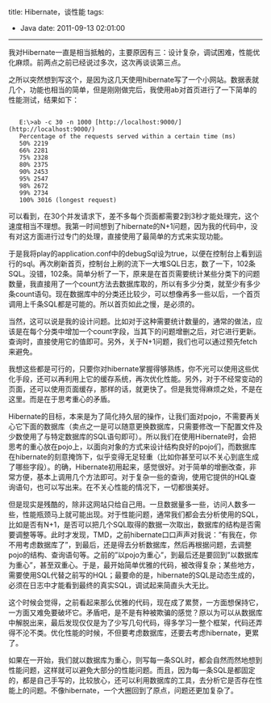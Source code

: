 title: Hibernate，谈性能
tags:
  - Java
date: 2011-09-13 02:01:00
---

我对Hibernate一直是相当抵触的，主要原因有三：设计复杂，调试困难，性能优化麻烦。前两点之前已经说过多次，这次再谈谈第三点。

之所以突然想到写这个，是因为这几天使用hibernate写了一个小网站。数据表就几个，功能也相当的简单，但是刚刚做完后，我使用ab对首页进行了一下简单的性能测试，结果如下：

```

   E:\>ab -c 30 -n 1000 [http://localhost:9000/](http://localhost:9000/)
   Percentage of the requests served within a certain time (ms)
   50% 2219
   66% 2281
   75% 2328
   80% 2375
   90% 2453
   95% 2547
   98% 2672
   99% 2734
   100% 3016 (longest request)

```

可以看到，在30个并发请求下，差不多每个页面都需要2到3秒才能处理完，这个速度相当不理想。我第一时间想到了hibernate的N+1问题，因为我的代码中，没有对这方面进行过专门的处理，直接使用了最简单的方式来实现功能。

 <span id="more-113"></span>
<p>于是我将play的application.conf中的debugSql设为true，以便在控制台上看到运行的sql。再次刷新首页，控制台上刷的流下一大堆SQL日志，数了一下，102条SQL。没错，102条。简单分析了一下，原来是在首页需要统计某些分类下的问题数量，我直接用了一个count方法去数据库取的，所以有多少分类，就至少有多少条count语句。现在数据库中的分类还比较少，可以想像再多一些以后，一个首页调用上千条SQL都是可能的。所以首页如此之慢，是必须的。

当然，这可以说是我的设计问题。比如对于这种需要统计数量的，通常的做法，应该是在每个分类中增加一个count字段，当其下的问题增删之后，对它进行更新。查询时，直接使用它的值即可。另外，关于N+1问题，我们也可以通过预先fetch来避免。

我想这些都是可行的，只要你对hibernate掌握得够熟练，你不光可以使用这些优化手段，还可以再利用上它的缓存系统，再次优化性能。另外，对于不经常变动的页面，还可以使用页面缓存，那样的话，就更快了。但是我觉得麻烦之处，不是在这里。而是在于思考重心的矛盾。

Hibernate的目标，本来是为了简化持久层的操作，让我们面对pojo，不需要再关心它下面的数据库（卖点之一是可以随意更换数据库，只需要修改一下配置文件及少数使用了与特定数据库的SQL语句即可）。所以我们在使用Hibernate时，会把思考的重心放在pojo上，以面向对象的方式来设计结构良好的pojo们，而数据库在hibernate的刻意掩饰下，似乎变得无足轻重（比如你甚至可以不关心到底生成了哪些字段）。的确，Hibernate初用起来，感觉很好。对于简单的增删改查，非常方便，基本上调用几个方法即可。对于复杂一些的查询，使用它提供的HQL查询语句，也可以写出来。在不关心性能的情况下，一切都很美好。

但是现实是残酷的，除非这网站只给自己用。一旦数据量多一些，访问人数多一些，性能瓶颈马上就可能出现。对于性能问题，通常我们都会去分析使用的SQL，比如是否有N+1，是否可以把几个SQL取得的数据一次取出，数据库的结构是否需要调整等等。此时才发现，TMD，之前hibernate口口声声对我说：&#8221;有我在，你不用考虑数据库了&#8221;，到最后，还是得去分析数据库，然后再根据问题，去调整pojo的结构、查询语句等。之前的&#8221;以pojo为重心&#8221;，到最后还是要回到&#8221;以数据库为重心&#8221;，甚至双重心。于是，最开始简单优雅的代码，被改得复杂；某些地方，需要使用SQL代替之前写的HQL；最要命的是，hibernate的SQL是动态生成的，必须在日志中才能看到最终的真实SQL，调试起来简直头大无比。

这个时候会觉得，之前看起来那么优雅的代码，现在成了累赘，一方面想保持它，一方面又难免要破坏它。矛盾吧，是不是有种被欺骗的感觉？原以为可以从数据库中解脱出来，最后发现仅仅是为了少写几句代码，得多学习一整个框架，代码还弄得不沦不类。优化性能的时候，不但要考虑数据库，还要去考虑hibernate，更累了。

如果在一开始，我们就以数据库为重心，则写每一条SQL时，都会自然而然地想到性能问题，这样就可以避免大部分的性能问题。而且，因为每一条SQL是都固定的，都是自己手写的，比较放心，还可以利用数据库的工具，去分析它是否存在性能上的问题。不像hibernate，一个大圈回到了原点，问题还更加复杂了。